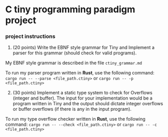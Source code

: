 # C tiny programming paradigm project

### project instructions

1. (20 points) Write the EBNF style grammar for Tiny and Implement a parser for this grammar (should check for valid programs).

My EBNF style grammar is described in the file `ctiny_grammar.md`

To run my parser program written in **Rust**, use the following command: `cargo run -- --parse <file_path.ctiny>` or `cargo run -- -p <file_path.ctiny>`

2. (30 points) Implement a static type system to check for Overflows (integer and buffer). The input for your implementation would be a program written in Tiny and the output should dictate integer overflows or buffer overflows (if there is any in the input program).

To run my type overflow checker written in **Rust**, use the following command: `cargo run -- --check <file_path.ctiny>` or `cargo run -- -c <file_path.ctiny>`
